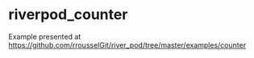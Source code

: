 # riverpod_counter

Example presented at https://github.com/rrousselGit/river_pod/tree/master/examples/counter